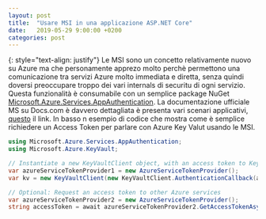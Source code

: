 ```yaml
---
layout: post
title:  "Usare MSI in una applicazione ASP.NET Core"
date:   2019-05-29 9:00:00 +0200
categories: post
---
```

{: style="text-align: justify"}
Le MSI sono un concetto relativamente nuovo su Azure ma che personamente apprezo molto perchè permettono una comunicazione tra servizi Azure molto immediata e diretta, senza quindi doversi preoccupare troppo dei vari internals di securitu di ogni servizio. Questa funzionalità è consumabile con un semplice package NuGet [Microsoft.Azure.Services.AppAuthentication](https://www.nuget.org/packages/Microsoft.Azure.Services.AppAuthentication). La documentazione ufficiale MS su Docs.com è davvero dettagliata è presenta vari scenari applicativi, [questo](https://docs.microsoft.com/en-us/azure/key-vault/service-to-service-authentication) il link. In basso n esempio di codice che mostra come è semplice richiedere un Access Token per parlare con Azure Key Valut usando le MSI.
```csharp
using Microsoft.Azure.Services.AppAuthentication;
using Microsoft.Azure.KeyVault;

// Instantiate a new KeyVaultClient object, with an access token to Key Vault
var azureServiceTokenProvider1 = new AzureServiceTokenProvider();
var kv = new KeyVaultClient(new KeyVaultClient.AuthenticationCallback(azureServiceTokenProvider1.KeyVaultTokenCallback));

// Optional: Request an access token to other Azure services
var azureServiceTokenProvider2 = new AzureServiceTokenProvider();
string accessToken = await azureServiceTokenProvider2.GetAccessTokenAsync("https://management.azure.com/").ConfigureAwait(false);
```
